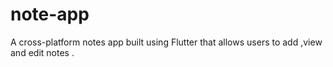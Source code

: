 # note-app
A cross-platform notes app built using Flutter that allows users to add ,view and edit notes .
